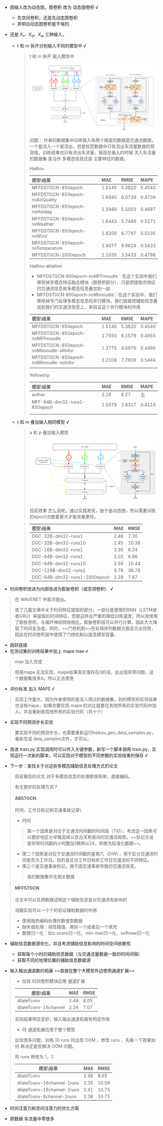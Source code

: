 + 图输入改为动态图，图卷积 改为 动态图卷积      √
  + 先空间卷积，还是先动态图卷积
  + 弄明白动态图卷积是干啥的

+ 还是 $X_r$、$X_d$、$X_w$ 三种输入，
  + t 和 m 拆开分别输入不同的模型中       √
  
    > t 和 m 拆开 输入模型中
    >
    > ![image-20240618210528491](https://raw.githubusercontent.com/Quinlan7/pic_cloud/main/img/202406182105743.png)
    >
    > 问题： 作者的数据集中训练输入有两个维度的数据是交通流数据，一个是流入一个是流出，但是标签数据中只有流出车流量数据的预测值，训练结果也只有流出车流量，我现在输入的时候 流入车流量的数据集 是当作 多模态信息还是 主要特征的数据。
    >
    > HaiKou
    >
    > | 模型\结果                        | MAE    | RMSE   | MAPE   |
    > | -------------------------------- | ------ | ------ | ------ |
    > | MFFDSTGCN-850epoch               | 1.5145 | 5.3820 | 0.4540 |
    > | MFFDSTGCN-850epoch-noAirQuality  | 1.6940 | 6.0739 | 0.4736 |
    > | MFFDSTGCN-850epoch-noHoliday     | 1.5949 | 5.5003 | 0.4697 |
    > | MFFDSTGCN-850epoch-noWeather     | 1.6443 | 5.7489 | 0.5271 |
    > | MFFDSTGCN-850epoch-noWind        | 1.8200 | 6.7797 | 0.5135 |
    > | MFFDSTGCN-850epoch-noTemperature | 2.4077 | 8.9624 | 0.5633 |
    > | MFFDSTGCN-2000epoch              | 1.1035 | 3.5433 | 0.4796 |
    >
    > HaiKou-ablation
    >
    > + MFFDSTGCN-850epoch-noMFFmoudle：在这个实验中我们移除掉多模态特征融合模块（图卷积部分），只是把提取完特征的交通流信息和多模态信息叠加到一起
    > + MFFDSTGCN-850epoch-noMImoudle：在这个实验中，我们移除掉专门处理多模态信息的并行模块，我们直接把辅助信息叠加到我们的交通流信息上，来验证这个并行模块的作用
    >
    > | 模型\结果                              | MAE    | RMSE   | MAPE   |
    > | -------------------------------------- | ------ | ------ | ------ |
    > | MFFDSTGCN-850epoch                     | 1.5145 | 5.3820 | 0.4540 |
    > | MFFDSTGCN-850epoch-noMFFmoudle         | 1.7550 | 6.1579 | 0.4955 |
    > | MFFDSTGCN-850epoch-noMImoudle-allInfor | 1.3775 | 4.0976 | 0.4490 |
    > | MFFDSTGCN-850epoch-noMImoudle-noInfor  | 2.2108 | 7.7609 | 0.5444 |
    > |                                        |        |        |        |
    >
    > 
    >
    > Yellowtrip
    >
    > | 模型\结果                    | MAE    | RMSE   | MAPE   |
    > | ---------------------------- | ------ | ------ | ------ |
    > | author                       | 2.18   | 6.27   | 无     |
    > | MFF-64B-dim32-runs1-850epoch | 1.5579 | 3.8317 | 0.4110 |
    > |                              |        |        |        |
    > |                              |        |        |        |
  
  + t 和 m 叠加输入相同模型                          √
  
    > a 和 p 叠加输入模型
    >
    > ![image-20240616160808741](https://raw.githubusercontent.com/Quinlan7/pic_cloud/main/img/202406161608905.png)
    >
    > 目前效果 怎么说呢。通过实践发现，由于是动态图，所以需要训练的epoch次数要更大才能效果更好。
    >
    > | 模型\结果                     | MAE  | RMSE  |
    > | ----------------------------- | ---- | ----- |
    > | DGC-32B-dim32-runs1           | 2.48 | 7.30  |
    > | DGC-32B-dim32-runs10          | 2.45 | 10.38 |
    > | DGC-16B-dim32-runs1           | 2.30 | 8.24  |
    > | DGC-64B-dim32-runs1           | 2.02 | 6.96  |
    > | DGC-64B-dim32-runs10          | 2.59 | 10.44 |
    > | DGC-128B-dim32-runs1          | 8.79 | 36.76 |
    > | DGC-64B-dim32-runs1-1000epoch | 2.28 | 7.87  |
    >
    > 
  
+ 时间卷积改进为内部改进为膨胀卷积（或空洞卷积）          √

> 在 WAVENET 中首次提出。
>
> 查了几篇文章中关于时间特征提取的部分，一部分是使用的RNN（LSTM或者GRU）来提取的时间特征，但是这样会严重的降低训练速度，所以我使用了膨胀卷积。与循环神经网络相比，膨胀卷积层可以并行计算，因此大大降低了时间复杂度。同时，==门控机制==在处理序列数据方面显示出优势，因此在时间卷积层中使用了门控机制以提高模型容量。

+ 跳跃链接
+ 在测试集的训练结果中加上 mape  mae                 √

> mae 加入完成
>
> 但是mape 无法实现，mape如果真实值存在0的话，会出现除零问题，这个数据集很多0。所以无法使用

+ 评价标准 加入 MAPE                                        √

> 实现工作量大，因为作者使用的是没人用过的数据集，别的模型的实验结果也没有mape，如果你要实现 mape 的对比就要在其他所有的实验代码中加入，并且重新跑其他所有的实验代码（共十个）

+ 实现不同预测步长实验
> 要实现不同的预测步长，也需要重新运行haikou_gen_data_samples.py，重新生成 data_samples文件，才可以。

+ 改进 train.py 实现调用时可以传入关键参数，新写一个脚本调用 train.py，实现运行一次新的脚本，可以实现对于模型的不同参数的实验结果的保存     √

+ 下一步：查找关于对这些多模态辅助信息处理方式的论文

> 目前看到的论文 对于多模态信息的处理都很简单，直接编码。
>
> 有无更好的处理方式？
>
> #### ABSTGCN
>
> 时间、工作日标记和交通事故记录\
>
> + 时间
>
> > 第一个因素是对应于交通流时间戳的时间段（TiD）。考虑这一因素可以更好地区分早晚高峰以及白天和夜间的交通流趋势。==标记方法是将带时间戳的小时数加1再除以24，转换为标准化数据==。
>
> + 第二个因素是对应于交通流时间戳的星期几（DiW），用于区分交通流时间是否为工作日。目的是区分工作日和非工作日交通流的不同特征。
> + 第三个是交通事故标记，用于因交通事故导致的交通流突变。
>
> > 我的数据集中无相关数据
>
> #### MFFSTGCN
>
> 论文中可以先用数据证明这个辅助信息是对交通流有影响的
>
> 消融实验可以一个个的验证辅助数据的作用
>
> + 使用独热编码处理非数值型数据
> + 缺失值处理：线性插值、用前一个或者后一个填充
> + 数据归一化：如z-score归一化、min-max归一化、softmax归一化

+ 辅助信息数据源优化，并且考虑辅助信息影响的时间空间依赖性
  + 获取每个小时的辅助信息数据（与交通流量数据一致的时间间隔）
  + 获取不同的地理位置的辅助信息数据源

+ 输入输出通道数的拓展       ==直接在整个大模型外边使用通道扩展==

> + 仅将 时间卷积模块应用 通道扩展
>
> | 模型\结果             | MAE  | RMSE |
> | --------------------- | ---- | ---- |
> | dilateTconv           | 2.48 | 8.05 |
> | dilateTconv-16channel | 2.26 | 7.07 |
>
> 实验结果明显变好，输入输出通道拓展有明显作用
>
> + 将 通道拓展应用于整个模型
>
> 出现很多问题，训练 10 runs 时出现 OOM ，修改 runs ，先看一下效果如何 再决定是否解决 OOM 问题。
>
> 将 runs 修改为 1，2
>
> | 模型\结果                   | MAE  | RMSE  |
> | --------------------------- | ---- | ----- |
> | dilateTconv                 | 2.48 | 8.05  |
> | dilateTconv-16channel-1runs | 2.35 | 10.59 |
> | dilateTconv-16channel-2runs | 2.41 | 10.75 |
> | dilateTconv-8channel-2runs  | 2.38 | 10.75 |
>
> 

+ 时间注意力和空间注意力的优化方案

+ 原数据 车流量中零很多